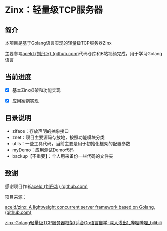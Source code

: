 # Zinx：轻量级TCP服务器

## 简介

本项目是基于Golang语言实现的轻量级TCP服务器Zinx

主要参考[aceld (刘丹冰) (github.com)](https://github.com/aceld)代码仓库和B站视频完成，用于学习Golang语言



## 当前进度

- [x] 基本Zinx框架和功能实现
- [x] 应用案例实现



## 目录说明

- ziface：存放声明的抽象接口
- znet：项目主要源码存放地，按照功能模块分类
- utils：一些工具代码，当前主要是用于初始化框架的配置参数
- myDemo：应用测试Demo代码
- backup【不重要】：个人用来备份一些代码的文件夹



## 致谢

感谢项目作者[aceld (刘丹冰) (github.com)](https://github.com/aceld)

项目来源：

[aceld/zinx: A lightweight concurrent server framework based on Golang. (github.com)](https://github.com/aceld/zinx)

[zinx-Golang轻量级TCP服务器框架(适合Go语言自学-深入浅出)_哔哩哔哩_bilibili](https://www.bilibili.com/video/BV1wE411d7th/?spm_id_from=333.1387.0.0)



